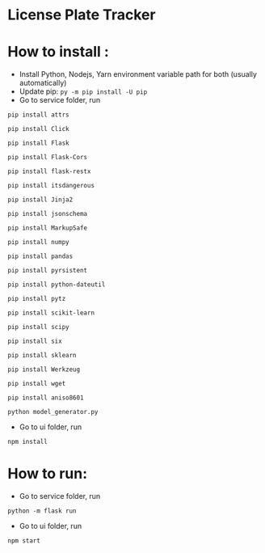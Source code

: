 # License Plate Tracker
 # How to install :
- Install Python, Nodejs, Yarn environment variable path for both (usually automatically)
- Update pip: `py -m pip install -U pip`
- Go to service folder, run 

`pip install attrs`

`pip install Click`

`pip install Flask`

`pip install Flask-Cors`

`pip install flask-restx`

`pip install itsdangerous`

`pip install Jinja2`

`pip install jsonschema`

`pip install MarkupSafe`

`pip install numpy`

`pip install pandas`

`pip install pyrsistent`

`pip install python-dateutil`

`pip install pytz`

`pip install scikit-learn`

`pip install scipy`

`pip install six`

`pip install sklearn`

`pip install Werkzeug`

`pip install wget`

`pip install aniso8601`

`python model_generator.py`

- Go to ui folder, run

`npm install`

 # How to run:
- Go to service folder, run

`python -m flask run`

- Go to ui folder, run 

`npm start`





